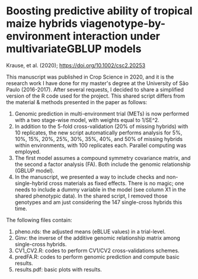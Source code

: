 # Boosting predictive ability of tropical maize hybrids viagenotype-by-environment interaction under multivariateGBLUP models

Krause, et al. (2020); https://doi.org/10.1002/csc2.20253

This manuscript was published in Crop Science in 2020, and it is the research work I have done for my master's degree at the University of São Paulo (2016-2017). After several requests, I decided to share a simplified version of the R code used for the project. This shared script differs from the material & methods presented in the paper as follows:

1. Genomic prediction in multi-environment trial (METs) is now performed with a two stage-wise model, with weights equal to 1/SE^2.
2. In addition to the 5-fold cross-validation (20% of missing hybrids) with 10 replicates, the new script automatically performs analysis for 5%, 10%, 15%, 20%, 25%, 30%, 35%, 40%, and 50% of missing hybrids within environments, with 100 replicates each. Parallel computing was employed. 
3. The first model assumes a compound symmetry covariance matrix, and the second a factor analysis (FA). Both include the genomic relationship (GBLUP model).
4. In the manuscript, we presented a way to include checks and non-single-hybrid cross materials as fixed effects. There is no magic; one needs to include a dummy variable in the model (see column X1 in the shared phenotypic data). In the shared script, I removed those genotypes and am just considering the 147 single-cross hybrids this time.

The following files contain:

1. pheno.rds: the adjusted means (eBLUE values) in a trial-level.
2. Ginv: the inverse of the additive genomic relationship matrix among single-cross hybrids.
3. CV1_CV2.R: codes to perform CV1/CV2 cross-validations schemes. 
4. predFA.R: codes to perform genomic prediction and compute basic results.
5. results.pdf: basic plots with results.

